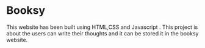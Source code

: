 # Booksy
This website has been built using HTML,CSS and Javascript .   This project is about the users can write their thoughts and it can be stored it in the booksy website. 
